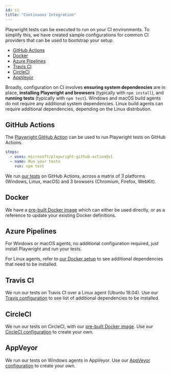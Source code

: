 ```yaml
---
id: ci
title: "Continuous Integration"
---
```



Playwright tests can be executed to run on your CI environments. To simplify this, we have created sample configurations for common CI providers that can be used to bootstrap your setup.

<!-- GEN:toc -->
- [GitHub Actions](#github-actions)
- [Docker](#docker)
- [Azure Pipelines](#azure-pipelines)
- [Travis CI](#travis-ci)
- [CircleCI](#circleci)
- [AppVeyor](#appveyor)
<!-- GEN:stop -->

Broadly, configuration on CI involves **ensuring system dependencies** are in place, **installing Playwright and browsers** (typically with `npm install`), and **running tests** (typically with `npm test`). Windows and macOS build agents do not require any additional system dependencies. Linux build agents can require additional dependencies, depending on the Linux distribution.

## GitHub Actions

The [Playwright GitHub Action](https://github.com/microsoft/playwright-github-action) can be used to run Playwright tests on GitHub Actions.

```yml
steps:
  - uses: microsoft/playwright-github-action@v1
  - name: Run your tests
    run: npm test
```

We run [our tests](/.github/workflows/tests.yml) on GitHub Actions, across a matrix of 3 platforms (Windows, Linux, macOS) and 3 browsers (Chromium, Firefox, WebKit).

## Docker

We have a [pre-built Docker image](docker/README.md) which can either be used directly, or as a reference to update your existing Docker definitions.

## Azure Pipelines

For Windows or macOS agents, no additional configuration required, just install Playwright and run your tests.

For Linux agents, refer to [our Docker setup](docker/README.md) to see additional dependencies that need to be installed.

## Travis CI

We run our tests on Travis CI over a Linux agent (Ubuntu 18.04). Use our [Travis configuration](/.travis.yml) to see list of additional dependencies to be installed.

## CircleCI

We run our tests on CircleCI, with our [pre-built Docker image](docker/README.md). Use our [CircleCI configuration](/.circleci/config.yml) to create your own.

## AppVeyor

We run our tests on Windows agents in AppVeyor. Use our [AppVeyor configuration](/.appveyor.yml) to create your own.